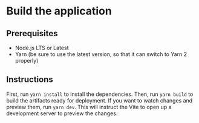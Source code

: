 # Build the application

## Prerequisites

* Node.js LTS or Latest
* Yarn (be sure to use the latest version, so that it can switch to Yarn 2 properly)

## Instructions

First, run `yarn install` to install the dependencies. Then, run `yarn build` to build the artifacts ready for deployment. If you want to watch changes and preview them, run `yarn dev`. This will instruct the Vite to open up a development server to preview the changes.
